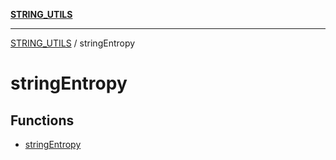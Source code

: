 [**STRING_UTILS**](../README.md)

***

[STRING_UTILS](../README.md) / stringEntropy

# stringEntropy

## Functions

- [stringEntropy](functions/stringEntropy.md)
